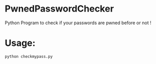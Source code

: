 # PwnedPasswordChecker
Python Program to check if your passwords are pwned before or not !
# Usage:
```bash
python checkmypass.py
```
